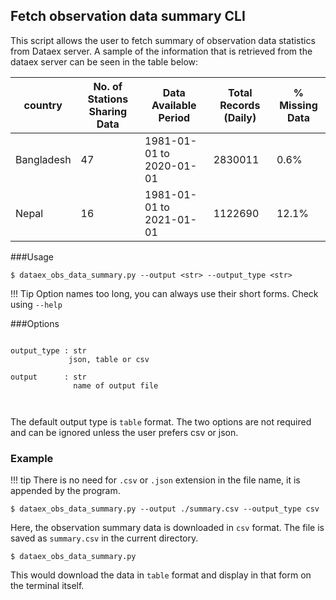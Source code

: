## Fetch observation data summary CLI

This script allows the user to fetch summary of observation data statistics from Dataex server.
A sample of the information that is retrieved from the dataex server can be seen in the table below:

|country| No. of Stations Sharing Data | Data Available Period | Total Records (Daily) | % Missing Data
|----------|----------|-------|----------|--------------|
|Bangladesh | 47 | 1981-01-01 to 2020-01-01 | 2830011 | 0.6%
|Nepal| 16 | 1981-01-01 to 2021-01-01 | 1122690 | 12.1%



###Usage
```
$ dataex_obs_data_summary.py --output <str> --output_type <str>
```

!!! Tip
    Option names too long, you can always use their short forms. Check using `--help`
    

###Options
```

output_type : str 
             json, table or csv  
             
output      : str
              name of output file  
              
 
```

The default output type is `table` format. The two options are not required and can be ignored unless the user prefers csv or json.

### Example

!!! tip
    There is no need for `.csv` or `.json` extension in the file name, it is appended by the program. 

```
$ dataex_obs_data_summary.py --output ./summary.csv --output_type csv

```
Here, the observation summary data is downloaded in `csv` format. The file is saved as `summary.csv` in the current directory. 


```
$ dataex_obs_data_summary.py
```

This would download the data in `table` format and display in that form on the terminal itself.
